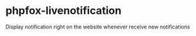 phpfox-livenotification
=======================

Display notification right on the website whenever receive new notifications
